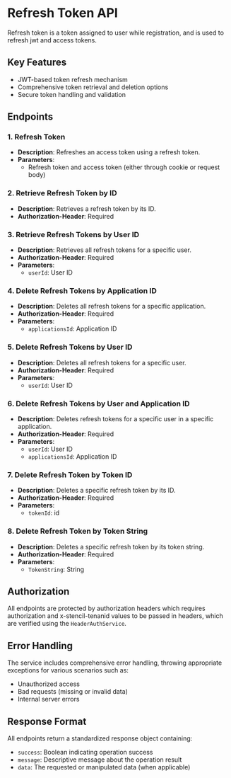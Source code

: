 # Refresh Token API

Refresh token is a token assigned to user while registration, and is used to refresh jwt and access tokens.

## Key Features
- JWT-based token refresh mechanism
- Comprehensive token retrieval and deletion options
- Secure token handling and validation

## Endpoints

### 1. Refresh Token
- **Description**: Refreshes an access token using a refresh token.
- **Parameters**: 
  - Refresh token and access token (either through cookie or request body)

### 2. Retrieve Refresh Token by ID
- **Description**: Retrieves a refresh token by its ID.
- **Authorization-Header**: Required

### 3. Retrieve Refresh Tokens by User ID
- **Description**: Retrieves all refresh tokens for a specific user.
- **Authorization-Header**: Required
- **Parameters**: 
  - `userId`: User ID

### 4. Delete Refresh Tokens by Application ID
- **Description**: Deletes all refresh tokens for a specific application.
- **Authorization-Header**: Required
- **Parameters**: 
  - `applicationsId`: Application ID

### 5. Delete Refresh Tokens by User ID
- **Description**: Deletes all refresh tokens for a specific user.
- **Authorization-Header**: Required
- **Parameters**: 
  - `userId`: User ID

### 6. Delete Refresh Tokens by User and Application ID
- **Description**: Deletes refresh tokens for a specific user in a specific application.
- **Authorization-Header**: Required
- **Parameters**: 
  - `userId`: User ID
  - `applicationsId`: Application ID

### 7. Delete Refresh Token by Token ID
- **Description**: Deletes a specific refresh token by its ID.
- **Authorization-Header**: Required
- **Parameters**: 
  - `tokenId`: id

### 8. Delete Refresh Token by Token String
- **Description**: Deletes a specific refresh token by its token string.
- **Authorization-Header**: Required
- **Parameters**: 
  - `TokenString`: String

## Authorization
All endpoints are protected by authorization headers which requires authorization and x-stencil-tenanid values to be passed in headers, which are verified using the `HeaderAuthService`.

## Error Handling
The service includes comprehensive error handling, throwing appropriate exceptions for various scenarios such as:
- Unauthorized access
- Bad requests (missing or invalid data)
- Internal server errors

## Response Format
All endpoints return a standardized response object containing:
- `success`: Boolean indicating operation success
- `message`: Descriptive message about the operation result
- `data`: The requested or manipulated data (when applicable)

